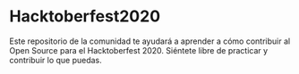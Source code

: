 # Hacktoberfest2020
Este repositorio de la comunidad te ayudará a aprender a cómo contribuir al Open Source para el Hacktoberfest 2020. Siéntete libre de practicar y contribuir lo que puedas. 
